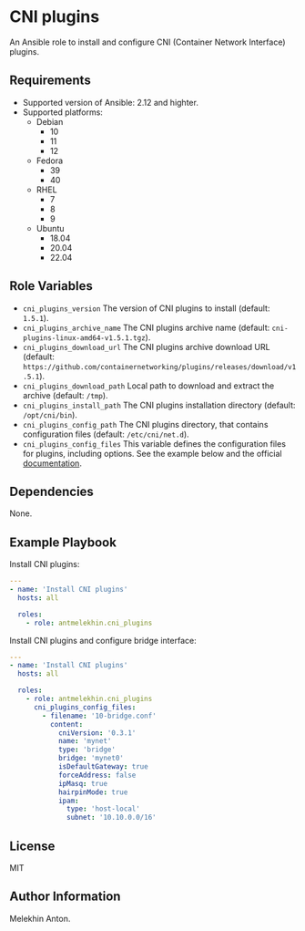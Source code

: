 CNI plugins
===========

An Ansible role to install and configure CNI (Container Network Interface) plugins.

Requirements
------------

- Supported version of Ansible: 2.12 and highter.
- Supported platforms:
  - Debian
    - 10
    - 11
    - 12
  - Fedora
    - 39
    - 40
  - RHEL
    - 7
    - 8
    - 9
  - Ubuntu
    - 18.04
    - 20.04
    - 22.04

Role Variables
--------------

- `cni_plugins_version` The version of CNI plugins to install (default: `1.5.1`).
- `cni_plugins_archive_name` The CNI plugins archive name (default: `cni-plugins-linux-amd64-v1.5.1.tgz`).
- `cni_plugins_download_url` The CNI plugins archive download URL (default: `https://github.com/containernetworking/plugins/releases/download/v1.5.1`).
- `cni_plugins_download_path` Local path to download and extract the archive (default: `/tmp`).
- `cni_plugins_install_path` The CNI plugins installation directory (default: `/opt/cni/bin`).
- `cni_plugins_config_path` The CNI plugins directory, that contains configuration files (default: `/etc/cni/net.d`).
- `cni_plugins_config_files` This variable defines the configuration files for plugins, including options. See the example below and the official [documentation](https://github.com/containernetworking/cni/blob/main/SPEC.md).

Dependencies
------------

None.

Example Playbook
----------------

Install CNI plugins:

```yaml
---
- name: 'Install CNI plugins'
  hosts: all

  roles:
    - role: antmelekhin.cni_plugins
```

Install CNI plugins and configure bridge interface:

```yaml
---
- name: 'Install CNI plugins'
  hosts: all

  roles:
    - role: antmelekhin.cni_plugins
      cni_plugins_config_files:
        - filename: '10-bridge.conf'
          content:
            cniVersion: '0.3.1'
            name: 'mynet'
            type: 'bridge'
            bridge: 'mynet0'
            isDefaultGateway: true
            forceAddress: false
            ipMasq: true
            hairpinMode: true
            ipam:
              type: 'host-local'
              subnet: '10.10.0.0/16'
```

License
-------

MIT

Author Information
------------------

Melekhin Anton.
